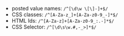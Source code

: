  * posted value names: `/^[\d\w \[\]-]+$/`
 * CSS classes: `/^[A-Za-z_]+[A-Za-z0-9_-]*$/`
 * HTML Ids: `/^[A-Za-z]+[A-Za-z0-9_:.-]*$/`
 * CSS Selector: `/^[\d\s\w.#,-_>]*$/`

